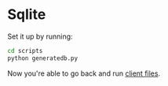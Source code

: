 # Sqlite

Set it up by running:

```bash
cd scripts
python generatedb.py
```

Now you're able to go back and run [client files](../client/).
